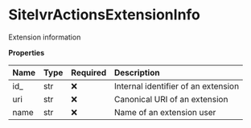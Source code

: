 # SiteIvrActionsExtensionInfo

Extension information

**Properties**

| Name | Type | Required | Description                         |
| :--- | :--- | :------- | :---------------------------------- |
| id\_ | str  | ❌       | Internal identifier of an extension |
| uri  | str  | ❌       | Canonical URI of an extension       |
| name | str  | ❌       | Name of an extension user           |

<!-- This file was generated by liblab | https://liblab.com/ -->
